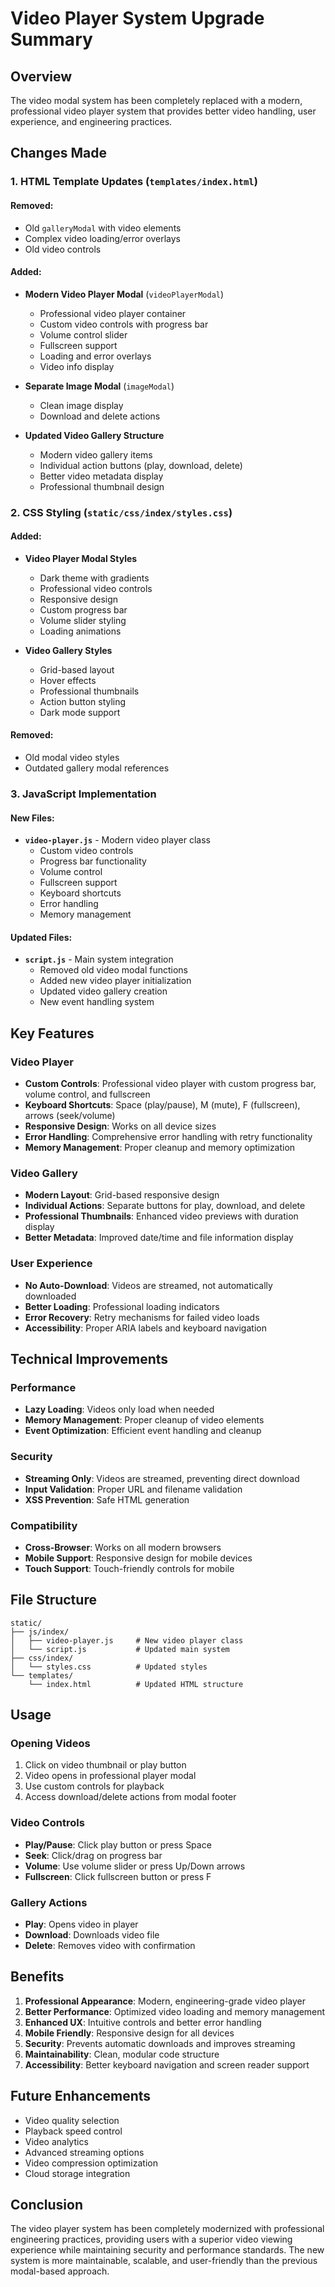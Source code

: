 # Video Player System Upgrade Summary

## Overview
The video modal system has been completely replaced with a modern, professional video player system that provides better video handling, user experience, and engineering practices.

## Changes Made

### 1. HTML Template Updates (`templates/index.html`)

#### Removed:
- Old `galleryModal` with video elements
- Complex video loading/error overlays
- Old video controls

#### Added:
- **Modern Video Player Modal** (`videoPlayerModal`)
  - Professional video player container
  - Custom video controls with progress bar
  - Volume control slider
  - Fullscreen support
  - Loading and error overlays
  - Video info display

- **Separate Image Modal** (`imageModal`)
  - Clean image display
  - Download and delete actions

- **Updated Video Gallery Structure**
  - Modern video gallery items
  - Individual action buttons (play, download, delete)
  - Better video metadata display
  - Professional thumbnail design

### 2. CSS Styling (`static/css/index/styles.css`)

#### Added:
- **Video Player Modal Styles**
  - Dark theme with gradients
  - Professional video controls
  - Responsive design
  - Custom progress bar
  - Volume slider styling
  - Loading animations

- **Video Gallery Styles**
  - Grid-based layout
  - Hover effects
  - Professional thumbnails
  - Action button styling
  - Dark mode support

#### Removed:
- Old modal video styles
- Outdated gallery modal references

### 3. JavaScript Implementation

#### New Files:
- **`video-player.js`** - Modern video player class
  - Custom video controls
  - Progress bar functionality
  - Volume control
  - Fullscreen support
  - Keyboard shortcuts
  - Error handling
  - Memory management

#### Updated Files:
- **`script.js`** - Main system integration
  - Removed old video modal functions
  - Added new video player initialization
  - Updated video gallery creation
  - New event handling system

## Key Features

### Video Player
- **Custom Controls**: Professional video player with custom progress bar, volume control, and fullscreen
- **Keyboard Shortcuts**: Space (play/pause), M (mute), F (fullscreen), arrows (seek/volume)
- **Responsive Design**: Works on all device sizes
- **Error Handling**: Comprehensive error handling with retry functionality
- **Memory Management**: Proper cleanup and memory optimization

### Video Gallery
- **Modern Layout**: Grid-based responsive design
- **Individual Actions**: Separate buttons for play, download, and delete
- **Professional Thumbnails**: Enhanced video previews with duration display
- **Better Metadata**: Improved date/time and file information display

### User Experience
- **No Auto-Download**: Videos are streamed, not automatically downloaded
- **Better Loading**: Professional loading indicators
- **Error Recovery**: Retry mechanisms for failed video loads
- **Accessibility**: Proper ARIA labels and keyboard navigation

## Technical Improvements

### Performance
- **Lazy Loading**: Videos only load when needed
- **Memory Management**: Proper cleanup of video elements
- **Event Optimization**: Efficient event handling and cleanup

### Security
- **Streaming Only**: Videos are streamed, preventing direct download
- **Input Validation**: Proper URL and filename validation
- **XSS Prevention**: Safe HTML generation

### Compatibility
- **Cross-Browser**: Works on all modern browsers
- **Mobile Support**: Responsive design for mobile devices
- **Touch Support**: Touch-friendly controls for mobile

## File Structure

```
static/
├── js/index/
│   ├── video-player.js     # New video player class
│   └── script.js           # Updated main system
├── css/index/
│   └── styles.css          # Updated styles
└── templates/
    └── index.html          # Updated HTML structure
```

## Usage

### Opening Videos
1. Click on video thumbnail or play button
2. Video opens in professional player modal
3. Use custom controls for playback
4. Access download/delete actions from modal footer

### Video Controls
- **Play/Pause**: Click play button or press Space
- **Seek**: Click/drag on progress bar
- **Volume**: Use volume slider or press Up/Down arrows
- **Fullscreen**: Click fullscreen button or press F

### Gallery Actions
- **Play**: Opens video in player
- **Download**: Downloads video file
- **Delete**: Removes video with confirmation

## Benefits

1. **Professional Appearance**: Modern, engineering-grade video player
2. **Better Performance**: Optimized video loading and memory management
3. **Enhanced UX**: Intuitive controls and better error handling
4. **Mobile Friendly**: Responsive design for all devices
5. **Security**: Prevents automatic downloads and improves streaming
6. **Maintainability**: Clean, modular code structure
7. **Accessibility**: Better keyboard navigation and screen reader support

## Future Enhancements

- Video quality selection
- Playback speed control
- Video analytics
- Advanced streaming options
- Video compression optimization
- Cloud storage integration

## Conclusion

The video player system has been completely modernized with professional engineering practices, providing users with a superior video viewing experience while maintaining security and performance standards. The new system is more maintainable, scalable, and user-friendly than the previous modal-based approach. 